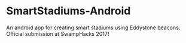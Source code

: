 # SmartStadiums-Android
An android app for creating smart stadiums using Eddystone beacons. Official submission at SwampHacks 2017!
